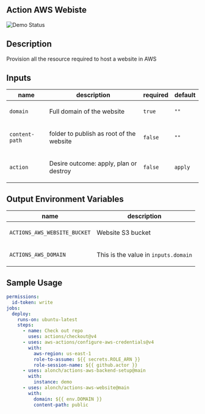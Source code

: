 <!-- action-docs-header source="action.yml" -->
## Action AWS Webiste
<!-- action-docs-header source="action.yml" -->
![Demo Status](https://github.com/alonch/actions-aws-website/actions/workflows/on-push.yml/badge.svg)
<!-- action-docs-description source="action.yml" -->
## Description

Provision all the resource required to host a website in AWS
<!-- action-docs-description source="action.yml" --> 

<!-- action-docs-inputs source="action.yml" -->
## Inputs

| name | description | required | default |
| --- | --- | --- | --- |
| `domain` | <p>Full domain of the website</p> | `true` | `""` |
| `content-path` | <p>folder to publish as root of the website</p> | `false` | `""` |
| `action` | <p>Desire outcome: apply, plan or destroy</p> | `false` | `apply` |
<!-- action-docs-inputs source="action.yml" -->

<!-- action-docs-outputs source="action.yml" -->

<!-- action-docs-outputs source="action.yml" -->
## Output Environment Variables
| name | description |
| --- | --- |
| `ACTIONS_AWS_WEBSITE_BUCKET` | <p>Website S3 bucket</p> |
| `ACTIONS_AWS_DOMAIN` | <p> This is the value in `inputs.domain` </p> |

## Sample Usage
```yml
permissions: 
  id-token: write
jobs:
  deploy:
    runs-on: ubuntu-latest
    steps:
      - name: Check out repo
        uses: actions/checkout@v4
      - uses: aws-actions/configure-aws-credentials@v4
        with:
          aws-region: us-east-1
          role-to-assume: ${{ secrets.ROLE_ARN }}
          role-session-name: ${{ github.actor }}
      - uses: alonch/actions-aws-backend-setup@main
        with: 
          instance: demo
      - uses: alonch/actions-aws-website@main
        with: 
          domain: ${{ env.DOMAIN }}
          content-path: public
```

